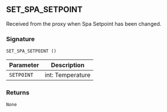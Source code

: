 ## SET\_SPA\_SETPOINT

Received from the proxy when Spa Setpoint has been changed.


### Signature

`SET_SPA_SETPOINT ()`


| Parameter | Description |
| --- | --- |
| `SETPOINT` | int: Temperature |


### Returns

`None`
